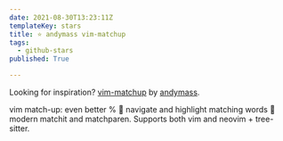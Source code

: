 ```yaml
---
date: 2021-08-30T13:23:11Z
templateKey: stars
title: ⭐ andymass vim-matchup
tags:
  - github-stars
published: True

---
```


Looking for inspiration? [vim-matchup](https://github.com/andymass/vim-matchup) by [andymass](https://github.com/andymass).

vim match-up: even better % :facepunch: navigate and highlight matching words :facepunch: modern matchit and matchparen.  Supports both vim and neovim + tree-sitter.
